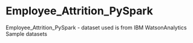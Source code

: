 # Employee_Attrition_PySpark
Employee_Attrition_PySpark - dataset used is from IBM WatsonAnalytics Sample datasets 
